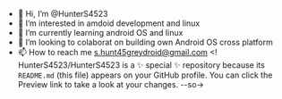 - 👋 Hi, I’m @HunterS4523
- 👀 I’m interested in amdoid development and linux
- 🌱 I’m currently learning android OS and linux
- 💞️ I’m looking to colaborat on building own Android OS cross platform
- 📫 How to reach me s.hunt45greydroid@gmail.com 
<!
HunterS4523/HunterS4523 is a ✨ special ✨ repository because its `README.md` (this file) appears on your GitHub profile.
You can click the Preview link to take a look at your changes.
--so->
